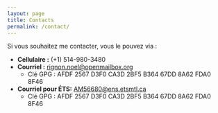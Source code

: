 ```yaml
---
layout: page
title: Contacts
permalink: /contact/
---
```


Si vous souhaitez me contacter, vous le pouvez via :

* **Cellulaire :** (+1) 514-980-3480
* **Courriel :** rignon.noel@openmailbox.org
  * Clé GPG : AFDF 2567 D3F0 CA3D 2BF5 B364 67DD 8A62 FDA0 8F46
* **Courriel pour ÉTS:** AM56680@ens.etsmtl.ca
  * Clé GPG : AFDF 2567 D3F0 CA3D 2BF5 B364 67DD 8A62 FDA0 8F46

